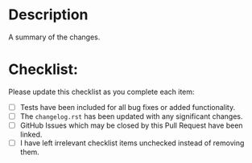 # Description

A summary of the changes.

# Checklist:

Please update this checklist as you complete each item:

- [ ] Tests have been included for all bug fixes or added functionality.
- [ ] The `changelog.rst` has been updated with any significant changes.
- [ ] GitHub Issues which may be closed by this Pull Request have been linked.
- [ ] I have left irrelevant checklist items unchecked instead of removing them.
